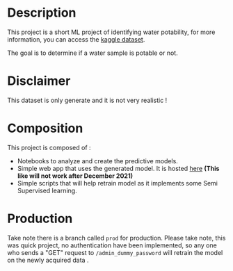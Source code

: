 # Description

This project is a short ML project of identifying water potability, for more information, you can access the [kaggle dataset](https://www.kaggle.com/adityakadiwal/water-potability).

The goal is to determine if a water sample is potable or not. 

# Disclaimer

This dataset is only generate and it is not very realistic ! 

# Composition

This project is composed of :

- Notebooks to analyze and create the predictive models.
- Simple web app that uses the generated model. It is hosted [here](http://51.178.17.141/) **(This like will not work after December 2021)**
- Simple scripts that will help retrain model as it implements some Semi Supervised learning.

# Production

Take note there is a branch called `prod` for production. Please take note, this was quick project, no authentication have been implemented, so any one who sends a "GET" request to `/admin_dummy_password` will retrain the model on the newly acquired data .
